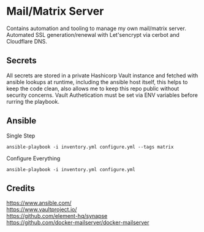 # Mail/Matrix Server
Contains automation and tooling to manage my own mail/matrix server.
Automated SSL generation/renewal with Let'sencrypt via cerbot and Cloudflare DNS.

## Secrets

All secrets are stored in a private Hashicorp Vault instance and fetched with ansible lookups at runtime, including the ansible host itself, this helps to keep the code clean, also allows me to keep this repo public without security concerns.
Vault Authetication must be set via ENV variables before rurring the playbook.


## Ansible

Single Step
```
ansible-playbook -i inventory.yml configure.yml --tags matrix
```

Configure Everything
```
ansible-playbook -i inventory.yml configure.yml
```


## Credits

https://www.ansible.com/ <br>
https://www.vaultproject.io/ <br>
https://github.com/element-hq/synapse <br>
https://github.com/docker-mailserver/docker-mailserver <br>
